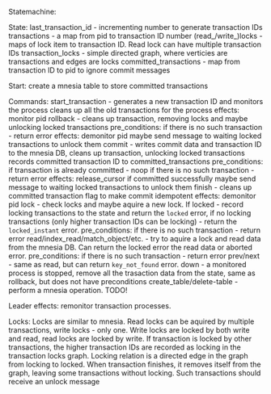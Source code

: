 Statemachine:

State:
    last_transaction_id - incrementing number to generate transaction IDs
    transactions - a map from pid to transaction ID number
    (read_/write_)locks - maps of lock item to transaction ID. Read lock can have multiple transaction IDs
    transaction_locks - simple directed graph, where verticies are transactions and edges are locks
    committed_transactions - map from transaction ID to pid to ignore commit messages

Start:
    create a mnesia table to store committed transactions

Commands:
    start_transaction - generates a new transaction ID and monitors the process
                        cleans up all the old transactions for the process
        effects:
            monitor pid
    rollback - cleans up transaction, removing locks and maybe unlocking locked transactions
        pre_conditions:
            if there is no such transaction - return error
        effects:
            demonitor pid
            maybe send message to waiting locked transactions to unlock them
    commit - writes commit data and transaction ID to the mnesia DB,
             cleans up transaction, unlocking locked transactions
             records committed transaction ID to committed_transactions
        pre_conditions:
            if transaction is already committed - noop
            if there is no such transaction - return error
        effects:
            release_cursor if committed successfully
            maybe send message to waiting locked transactions to unlock them
    finish - cleans up committed transaction flag to make commit idempotent
        effects:
            demonitor pid
    lock - check locks and maybe aquire a new lock. If locked - record locking
           transactions to the state and return the `locked` error, if no locking
           transactions (only higher transaction IDs can be locking) - return
           the `locked_instant` error.
        pre_conditions:
            if there is no such transaction - return error
    read/index_read/match_object/etc. - try to aquire a lock and read data from
                                        the mnesia DB. Can return the locked error
                                        the read data or aborted error.
        pre_conditions:
            if there is no such transaction - return error
    prev/next - same as read, but can return `key_not_found` error.
    down - a monitored process is stopped, remove all the trasaction data
           from the state, same as rollback, but does not have preconditions
    create_table/delete-table - perform a mnesia operation. TODO!

Leader effects:
    remonitor transaction processes.


Locks:
    Locks are similar to mnesia. Read locks can be aquired by multiple transactions,
    write locks - only one.
    Write locks are locked by both write and read, read locks are locked by write.
    If transaction is locked by other transactions, the higher transaction IDs are
    recorded as locking in the transaction locks graph.
    Locking relation is a directed edge in the graph from locking to locked.
    When transaction finishes, it removes itself from the graph, leaving some
    transactions without locking. Such transactions should receive an unlock
    message




